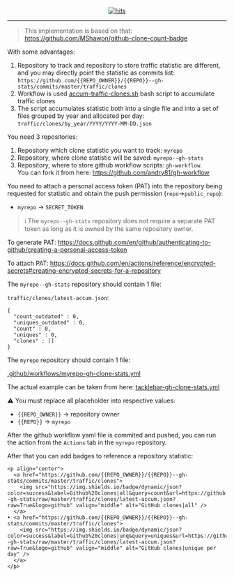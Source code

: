 <!-- -->
<p align="center">
  <a href="#"><img src="https://hits.seeyoufarm.com/api/count/incr/badge.svg?url=https%3A%2F%2Fgithub.com%2Fandry81%2Fgithub-clone-count-badge&count_bg=%2379C83D&title_bg=%23555555&icon=&icon_color=%23E7E7E7&title=hits&edge_flat=false" valign="middle" alt="hits" /></a>
</p>
<!-- -->

---

> This implementation is based on that: https://github.com/MShawon/github-clone-count-badge

With some advantages:

1. Repository to track and repository to store traffic statistic are different, and you may directly point the statistic as commits list: `https://github.com/{{REPO_OWNER}}/{{REPO}}--gh-stats/commits/master/traffic/clones`
2. Workflow is used [accum-traffic-clones.sh](https://github.com/andry81/gh-workflow/blob/master/bash/github/accum-traffic-clones.sh) bash script to accumulate traffic clones
3. The script accumulates statistic both into a single file and into a set of files grouped by year and allocated per day: `traffic/clones/by_year/YYYY/YYYY-MM-DD.json`

You need 3 repositories:

1. Repository which clone statistic you want to track: `myrepo`
2. Repository, where clone statistic will be saved: `myrepo--gh-stats`
3. Repository, where to store github workflow scripts: `gh-workflow`.<br>
   You can fork it from here: https://github.com/andry81/gh-workflow

You need to attach a personal access token (PAT) into the repository being requested for statistic and obtain the push permission (`repo`->`public_repo`):

* `myrepo` -> `SECRET_TOKEN`

> :information_source: The `myrepo--gh-stats` repository does not require a separate PAT token as long as it is owned by the same repository owner.

To generate PAT: https://docs.github.com/en/github/authenticating-to-github/creating-a-personal-access-token

To attach PAT: https://docs.github.com/en/actions/reference/encrypted-secrets#creating-encrypted-secrets-for-a-repository

The `myrepo--gh-stats` repository should contain 1 file:

`traffic/clones/latest-accum.json`:

```
{
  "count_outdated" : 0,
  "uniques_outdated" : 0,
  "count" : 0,
  "uniques" : 0,
  "clones" : []
}
```

The `myrepo` repository should contain 1 file:

[.github/workflows/myrepo-gh-clone-stats.yml](https://github.com/andry81/github-clone-count-badge/blob/master/.github/workflows/myrepo-gh-clone-stats.yml)

The actual example can be taken from here: [tacklebar-gh-clone-stats.yml](https://github.com/andry81/tacklebar/blob/trunk/.github/workflows/tacklebar-gh-clone-stats.yml)

:warning: You must replace all placeholder into respective values:

* `{{REPO_OWNER}}` -> repository owner
* `{{REPO}}` -> `myrepo`

After the github workflow yaml file is commited and pushed, you can run the action from the `Actions` tab in the `myrepo` repository.

After that you can add badges to reference a repository statistic:

```
<p align="center">
  <a href="https://github.com/{{REPO_OWNER}}/{{REPO}}--gh-stats/commits/master/traffic/clones">
    <img src="https://img.shields.io/badge/dynamic/json?color=success&label=Github%20clones|all&query=count&url=https://github.com/{{REPO_OWNER}}/{{REPO}}--gh-stats/raw/master/traffic/clones/latest-accum.json?raw=True&logo=github" valign="middle" alt="GitHub clones|all" />
  </a>
• <a href="https://github.com/{{REPO_OWNER}}/{{REPO}}--gh-stats/commits/master/traffic/clones">
    <img src="https://img.shields.io/badge/dynamic/json?color=success&label=Github%20clones|unq&query=uniques&url=https://github.com/{{REPO_OWNER}}/{{REPO}}--gh-stats/raw/master/traffic/clones/latest-accum.json?raw=True&logo=github" valign="middle" alt="GitHub clones|unique per day" />
  </a>
</p>
```
